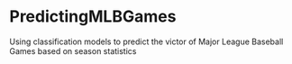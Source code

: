 # PredictingMLBGames
Using classification models to predict the victor of Major League Baseball Games based on season statistics
